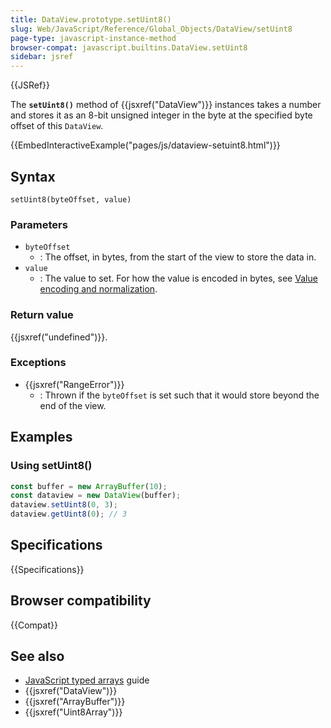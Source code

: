 ```yaml
---
title: DataView.prototype.setUint8()
slug: Web/JavaScript/Reference/Global_Objects/DataView/setUint8
page-type: javascript-instance-method
browser-compat: javascript.builtins.DataView.setUint8
sidebar: jsref
---
```


{{JSRef}}

The **`setUint8()`** method of {{jsxref("DataView")}} instances takes a number and stores it as an 8-bit unsigned integer in the byte at the specified byte offset of this `DataView`.

{{EmbedInteractiveExample("pages/js/dataview-setuint8.html")}}

## Syntax

```js-nolint
setUint8(byteOffset, value)
```

### Parameters

- `byteOffset`
  - : The offset, in bytes, from the start of the view to store the data in.
- `value`
  - : The value to set. For how the value is encoded in bytes, see [Value encoding and normalization](/en-US/docs/Web/JavaScript/Reference/Global_Objects/TypedArray#value_encoding_and_normalization).

### Return value

{{jsxref("undefined")}}.

### Exceptions

- {{jsxref("RangeError")}}
  - : Thrown if the `byteOffset` is set such that it would store beyond the end of the view.

## Examples

### Using setUint8()

```js
const buffer = new ArrayBuffer(10);
const dataview = new DataView(buffer);
dataview.setUint8(0, 3);
dataview.getUint8(0); // 3
```

## Specifications

{{Specifications}}

## Browser compatibility

{{Compat}}

## See also

- [JavaScript typed arrays](/en-US/docs/Web/JavaScript/Guide/Typed_arrays) guide
- {{jsxref("DataView")}}
- {{jsxref("ArrayBuffer")}}
- {{jsxref("Uint8Array")}}
